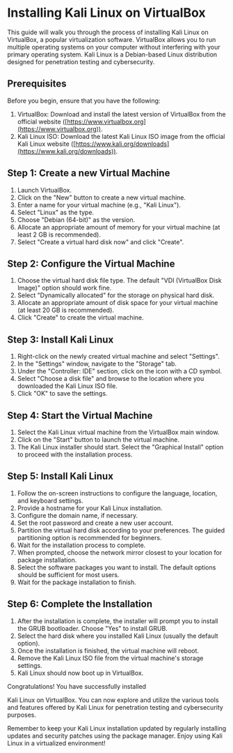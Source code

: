 
# Installing Kali Linux on VirtualBox

This guide will walk you through the process of installing Kali Linux on VirtualBox, a popular virtualization software. VirtualBox allows you to run multiple operating systems on your computer without interfering with your primary operating system. Kali Linux is a Debian-based Linux distribution designed for penetration testing and cybersecurity.

## Prerequisites

Before you begin, ensure that you have the following:

1. VirtualBox: Download and install the latest version of VirtualBox from the official website ([https://www.virtualbox.org](https://www.virtualbox.org)).
2. Kali Linux ISO: Download the latest Kali Linux ISO image from the official Kali Linux website ([https://www.kali.org/downloads](https://www.kali.org/downloads)).

## Step 1: Create a new Virtual Machine

1. Launch VirtualBox.
2. Click on the "New" button to create a new virtual machine.
3. Enter a name for your virtual machine (e.g., "Kali Linux").
4. Select "Linux" as the type.
5. Choose "Debian (64-bit)" as the version.
6. Allocate an appropriate amount of memory for your virtual machine (at least 2 GB is recommended).
7. Select "Create a virtual hard disk now" and click "Create".

## Step 2: Configure the Virtual Machine

1. Choose the virtual hard disk file type. The default "VDI (VirtualBox Disk Image)" option should work fine.
2. Select "Dynamically allocated" for the storage on physical hard disk.
3. Allocate an appropriate amount of disk space for your virtual machine (at least 20 GB is recommended).
4. Click "Create" to create the virtual machine.

## Step 3: Install Kali Linux

1. Right-click on the newly created virtual machine and select "Settings".
2. In the "Settings" window, navigate to the "Storage" tab.
3. Under the "Controller: IDE" section, click on the icon with a CD symbol.
4. Select "Choose a disk file" and browse to the location where you downloaded the Kali Linux ISO file.
5. Click "OK" to save the settings.

## Step 4: Start the Virtual Machine

1. Select the Kali Linux virtual machine from the VirtualBox main window.
2. Click on the "Start" button to launch the virtual machine.
3. The Kali Linux installer should start. Select the "Graphical Install" option to proceed with the installation process.

## Step 5: Install Kali Linux

1. Follow the on-screen instructions to configure the language, location, and keyboard settings.
2. Provide a hostname for your Kali Linux installation.
3. Configure the domain name, if necessary.
4. Set the root password and create a new user account.
5. Partition the virtual hard disk according to your preferences. The guided partitioning option is recommended for beginners.
6. Wait for the installation process to complete.
7. When prompted, choose the network mirror closest to your location for package installation.
8. Select the software packages you want to install. The default options should be sufficient for most users.
9. Wait for the package installation to finish.

## Step 6: Complete the Installation

1. After the installation is complete, the installer will prompt you to install the GRUB bootloader. Choose "Yes" to install GRUB.
2. Select the hard disk where you installed Kali Linux (usually the default option).
3. Once the installation is finished, the virtual machine will reboot.
4. Remove the Kali Linux ISO file from the virtual machine's storage settings.
5. Kali Linux should now boot up in VirtualBox.

Congratulations! You have successfully installed

 Kali Linux on VirtualBox. You can now explore and utilize the various tools and features offered by Kali Linux for penetration testing and cybersecurity purposes.

Remember to keep your Kali Linux installation updated by regularly installing updates and security patches using the package manager. Enjoy using Kali Linux in a virtualized environment!